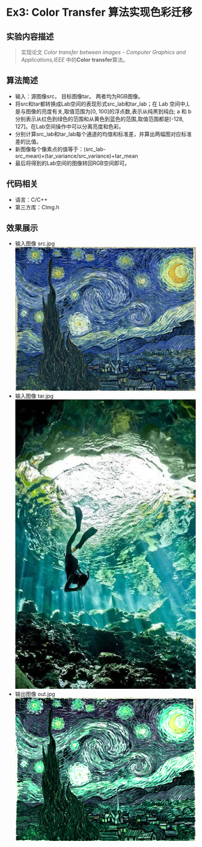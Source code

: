 # Ex3: Color Transfer 算法实现色彩迁移

## 实验内容描述
> 实现论文 *Color transfer between images - Computer Graphics and Applications,IEEE* 中的**Color transfer**算法。

## 算法简述
- 输入：源图像src， 目标图像tar。 两者均为RGB图像。
- 将src和tar都转换成Lab空间的表现形式src_lab和tar_lab；在 Lab 空间中,L 是与图像的亮度有关,取值范围为[0, 100]的浮点数,表示从纯黑到纯白;
a 和 b 分别表示从红色到绿色的范围和从黄色到蓝色的范围,取值范围都是[-128, 127]。在Lab空间操作中可以分离亮度和色彩。
- 分别计算src_lab和tar_lab每个通道的均值和标准差，并算出两幅图对应标准差的比值。
- 新图像每个像素点的值等于：(src_lab-src_mean)×(tar_variance/src_variance)+tar_mean
- 最后将得到的Lab空间的图像转回RGB空间即可。

## 代码相关

- 语言：C/C++
- 第三方库：CImg.h

## 效果展示
- 输入图像 src.jpg  
![src](pic/src.jpg)
- 输入图像 tar.jpg  
![tar](pic/tar.jpg)
- 输出图像 out.jpg  
![out](pic/out.jpg)
